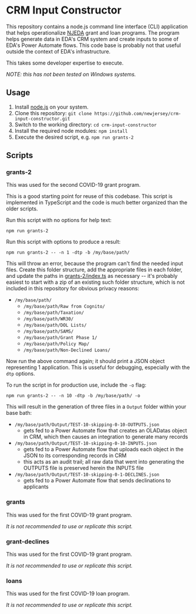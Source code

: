 # CRM Input Constructor

This repository contains a node.js command line interface (CLI) application that helps operationalize [NJEDA](https://njeda.com) grant and loan programs. The program helps generate data in EDA's CRM system and create inputs to some of EDA's Power Automate flows. This code base is probably not that useful outside the context of EDA's infrastructure.

This takes some developer expertise to execute.

*NOTE: this has not been tested on Windows systems.*

## Usage
1. Install [node.js](https://nodejs.org/) on your system.
2. Clone this repository: `git clone https://github.com/newjersey/crm-input-constructor.git`
3. Switch to the working directory: `cd crm-input-constructor`
4. Install the required node modules: `npm install`
5. Execute the desired script, e.g. `npm run grants-2`

## Scripts

### grants-2

This was used for the second COVID-19 grant program.

This is a good starting point for reuse of this codebase. This script is implemented in TypeScript and the code is much better organized than the older scripts.

Run this script with no options for help text:

`npm run grants-2`

Run this script with options to produce a result:

`npm run grants-2 -- -n 1 -dtp -b /my/base/path/`

This will throw an error, because the program can't find the needed input files. Create this folder structure, add the appropriate files in each folder, and update the paths in [grants-2/index.ts](grants-2/index.ts) as necessary -- it's probably easiest to start with a zip of an existing such folder structure, which is not included in this repository for obvious privacy reasons:

* `/my/base/path/`
  * `/my/base/path/Raw from Cognito/`
  * `/my/base/path/Taxation/`
  * `/my/base/path/WR30/`
  * `/my/base/path/DOL Lists/`
  * `/my/base/path/SAMS/`
  * `/my/base/path/Grant Phase 1/`
  * `/my/base/path/Policy Map/`
  * `/my/base/path/Non-Declined Loans/`

Now run the above command again; it should print a JSON object representing 1 application. This is usseful for debugging, especially with the `dtp` options.

To run the script in for production use, include the `-o` flag:

`npm run grants-2 -- -n 10 -dtp -b /my/base/path/ -o`

This will result in the generation of three files in a `Output` folder within your base bath:

* `/my/base/path/Output/TEST-10-skipping-0-10-OUTPUTS.json`
  * gets fed to a Power Automate flow that creates an OLADatas object in CRM, which then causes an integration to generate many records
* `/my/base/path/Output/TEST-10-skipping-0-10-INPUTS.json`
  * gets fed to a Power Automate flow that uploads each object in the JSON to its corresponding records in CRM
  * this acts as an audit trail; all raw data that went into generating the OUTPUTS file is preserved herein the INPUTS file
* `/my/base/path/Output/TEST-10-skipping-0-1-DECLINES.json`
  * gets fed to a Power Automate flow that sends declinations to applicants

### grants

This was used for the first COVID-19 grant program.

*It is not recommended to use or replicate this script.*

### grant-declines

This was used for the first COVID-19 grant program.

*It is not recommended to use or replicate this script.*

### loans

This was used for the first COVID-19 loan program.

*It is not recommended to use or replicate this script.*
